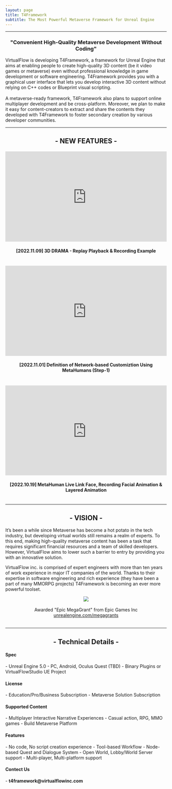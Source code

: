 ```yaml
---
layout: page
title: T4Framework
subtitle: The Most Powerful Metaverse Framework for Unreal Engine
---
```

<style>
    .embed-container {
        position: relative;
        padding-bottom: 56.25%;
        height: 0;
        overflow: hidden;
        max-width: 100%;
    }

    .embed-container iframe, .embed-container object, .embed-container embed {
        position: absolute;
		top: 1%;
		down: 1%;
        left: 0%;
        width: 100%;
        height: 100%;
    }
</style>
<hr />

<center><h3>"Convenient High-Quality Metaverse Development Without Coding"</h3></center>
VirtualFlow is developing T4Framework, a framework for Unreal Engine that aims at enabling people to create high-quality 3D content (be it video games or metaverse) even without professional knowledge in game development or software engineering.
T4Framework provides you with a graphical user interface that lets you develop interactive 3D content without relying on C++ codes or Blueprint visual scripting.
<br /><br />
A metaverse-ready framework, T4Framework also plans to support online multiplayer development and be cross-platform.
Moreover, we plan to make it easy for content-creators to extract and share the contents they developed with T4Framework to foster secondary creation by various developer communities.

<hr />

<center><h2>- NEW FEATURES -</h2></center>
<div class="embed-container"><iframe src="https://www.youtube.com/embed/kFQmsRRMlCA" frameborder="0" width="1280" height="720"></iframe></div>
<center><h4>[2022.11.09] 3D DRAMA - Replay Playback & Recording Example<br><br></h4></center>
<div class="embed-container"><iframe src="https://www.youtube.com/embed/v1k5L8LidJc" frameborder="0" width="1280" height="720"></iframe></div>
<center><h4>[2022.11.01] Definition of Network-based Customiztion Using MetaHumans (Step-1)<br><br></h4></center>
<div class="embed-container"><iframe src="https://www.youtube.com/embed/S-BYS6ODwKA" frameborder="0" width="1280" height="720"></iframe></div>
<center><h4>[2022.10.19] MetaHuman Live Link Face, Recording Facial Animation & Layered Animation<br><br></h4></center>

<hr />

<center><h2>- VISION -</h2></center>
It’s been a while since Metaverse has become a hot potato in the tech industry, but developing virtual worlds still remains a realm of experts.
To this end, making high-quality metaverse content has been a task that requires significant financial resources and a team of skilled developers. However, VirtualFlow aims to lower such a barrier to entry by providing you with an innovative solution.<br />

VirtualFlow inc. is comprised of expert engineers with more than ten years of work experience in major IT companies of the world.
Thanks to their expertise in software engineering and rich experience (they have been a part of many MMORPG projects) T4Framework is becoming an ever more powerful toolset.
<center>
    <center><img src="https://t4framework.com/img/Epic_MegaGrants_Recipient_logo.png"></center>
    <br />
    Awarded "Epic MegaGrant" from Epic Games Inc<br />
    <a href="https://www.unrealengine.com/en-US/megagrants" target="_blank">unrealengine.com/megagrants<br><br></a>
</center>

<hr />
<center><h2>- Technical Details -</h2></center>

<h4>Spec</h4>
- Unreal Engine 5.0
- PC, Android, Oculus Quest (TBD)
- Binary Plugins or VirtualFlowStudio UE Project

<h4>License</h4>
- Education/Pro/Business Subscription
- Metaverse Solution Subscription

<h4>Supported Content</h4>
- Multiplayer Interactive Narrative Experiences
- Casual action, RPG, MMO games
- Build Metaverse Platform

<h4>Features</h4>
- No code, No script creation experience
- Tool-based Workflow
- Node-based Quest and Dialogue System
- Open World, Lobby/World Server support
- Multi-player, Multi-platform support

<h4>Contect Us</h4>
- <b>t4framework@virtualflowinc.com</b>

